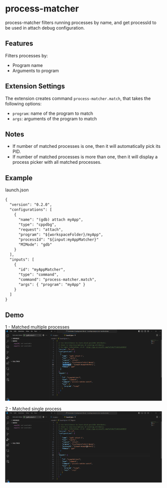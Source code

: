 # process-matcher
process-matcher filters running processes by name, and get processId to be used in attach debug configuration.

## Features
Filters processes by:
* Program name
* Arguments to program

## Extension Settings
The extension creates command `process-matcher.match`, that takes the following options:
* `program`: name of the program to match
* `args`: arguments of the program to match

## Notes
* If number of matched processes is one, then it will automatically pick its PID.
* If number of matched processes is more than one, then it will display a process picker with all matched processes.

## Example
launch.json
```
{
  "version": "0.2.0",
  "configurations": [
    {
      "name": "(gdb) attach myApp",
      "type": "cppdbg",
      "request": "attach",
      "program": "${workspaceFolder}/myApp",
      "processId": "${input:myAppMatcher}"
      "MIMode": "gdb"
    }
  ],
  "inputs": [
    {
      "id": "myAppMatcher",
      "type": "command",
      "command": "process-matcher.match",
      "args": { "program": "myApp" }
    }
  ]
}
```

## Demo
1 - Matched multiple processes
![](./demos/match-multi.gif)

2 - Matched single process
![](./demos/match-one.gif)
